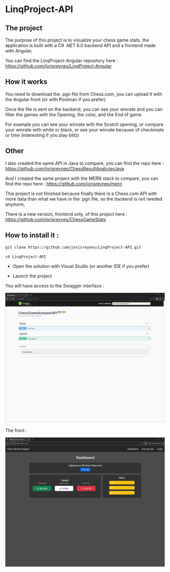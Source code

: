 # LinqProject-API

## The project

The purpose of this project is to visualize your chess game stats, the application is built with a C# .NET 6.0 backend API and a frontend made with Angular,

You can find the LinqProject-Angular repository here : https://github.com/jorisreynes/LinqProject-Angular

## How it works

You need to download the .pgn file from Chess.com, you can upload it with the Angular front (or with Postman if you prefer)

Once the file is sent on the backend, you can see your winrate and you can filter the games with the Opening, the color, and the End of game

For example you can see your winrate with the Scotch opening, or compare your winrate with white or black, or see your winrate because of checkmate or time (interesting if you play blitz)

## Other

I also created the same API in Java to compare, you can find the repo here : https://github.com/jorisreynes/ChessResultAnalyzerJava

And I created the same project with the MERN stack to compare, you can find the repo here : https://github.com/jorisreynes/mern

This project is not finished because finally there is a Chess.com API with more data than what we have in the .pgn file, so the backend is not needed anymore, 

There is a new version, frontend only, of this project here : https://github.com/jorisreynes/ChessGameStats

## How to install it :

````
git clone https://github.com/jorisreynes/LinqProject-API.git
````

````
cd LinqProject-API
````

- Open the solution with Visual Studio (or another IDE if you prefer)

- Launch the project

You will have access to the Swagger interface :

![LinqProject-API](APIScreenshot.jpg)

The front :

![LinqProject-API](AngularScreenshot.jpg)
